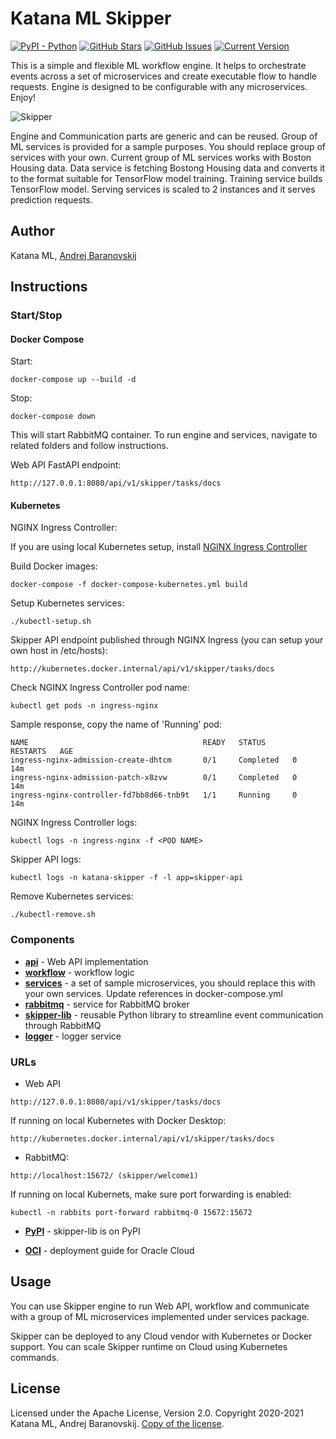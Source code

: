 # Katana ML Skipper
[![PyPI - Python](https://img.shields.io/badge/python-v3.7+-blue.svg)](https://github.com/katanaml/katana-skipper)
[![GitHub Stars](https://img.shields.io/github/stars/katanaml/katana-skipper.svg)](https://github.com/katanaml/katana-skipper/stargazers) 
[![GitHub Issues](https://img.shields.io/github/issues/katanaml/katana-skipper.svg)](https://github.com/katanaml/katana-skipper/issues) 
[![Current Version](https://img.shields.io/badge/version-1.0.0-green.svg)](https://github.com/katanaml/katana-skipper)

This is a simple and flexible ML workflow engine. It helps to orchestrate events across a set of microservices and create executable flow to handle requests. Engine is designed to be configurable with any microservices. Enjoy!

![Skipper](https://github.com/katanaml/katana-skipper/blob/master/skipper.png)

Engine and Communication parts are generic and can be reused. Group of ML services is provided for a sample purposes. You should replace group of services with your own. Current group of ML services works with Boston Housing data. Data service is fetching Bostong Housing data and converts it to the format suitable for TensorFlow model training. Training service builds TensorFlow model. Serving services is scaled to 2 instances and it serves prediction requests.

## Author

Katana ML, [Andrej Baranovskij](https://github.com/abaranovskis-redsamurai)

## Instructions

### Start/Stop

#### Docker Compose

Start:

```
docker-compose up --build -d
```

Stop:

```
docker-compose down
```

This will start RabbitMQ container. To run engine and services, navigate to related folders and follow instructions.

Web API FastAPI endpoint:

```
http://127.0.0.1:8080/api/v1/skipper/tasks/docs
```

#### Kubernetes

NGINX Ingress Controller:

If you are using local Kubernetes setup, install [NGINX Ingress Controller](https://kubernetes.github.io/ingress-nginx/deploy/)

Build Docker images:

```
docker-compose -f docker-compose-kubernetes.yml build
```

Setup Kubernetes services:

```
./kubectl-setup.sh
```

Skipper API endpoint published through NGINX Ingress (you can setup your own host in /etc/hosts):

```
http://kubernetes.docker.internal/api/v1/skipper/tasks/docs
```

Check NGINX Ingress Controller pod name:

```
kubectl get pods -n ingress-nginx
```

Sample response, copy the name of 'Running' pod:

```
NAME                                       READY   STATUS      RESTARTS   AGE
ingress-nginx-admission-create-dhtcm       0/1     Completed   0          14m
ingress-nginx-admission-patch-x8zvw        0/1     Completed   0          14m
ingress-nginx-controller-fd7bb8d66-tnb9t   1/1     Running     0          14m
```

NGINX Ingress Controller logs:

```
kubectl logs -n ingress-nginx -f <POD NAME>
```

Skipper API logs:

```
kubectl logs -n katana-skipper -f -l app=skipper-api
```

Remove Kubernetes services:

```
./kubectl-remove.sh
```

### Components

* **[api](https://github.com/katanaml/katana-skipper/tree/master/api)** - Web API implementation
* **[workflow](https://github.com/katanaml/katana-skipper/tree/master/workflow)** - workflow logic
* **[services](https://github.com/katanaml/katana-skipper/tree/master/services)** - a set of sample microservices, you should replace this with your own services. Update references in docker-compose.yml
* **[rabbitmq](https://github.com/katanaml/katana-skipper/tree/master/rabbitmq)** - service for RabbitMQ broker
* **[skipper-lib](https://github.com/katanaml/katana-skipper/tree/master/skipper-lib)** - reusable Python library to streamline event communication through RabbitMQ
* **[logger](https://github.com/katanaml/katana-skipper/tree/master/logger)** - logger service

### URLs

* Web API

```
http://127.0.0.1:8080/api/v1/skipper/tasks/docs
```

If running on local Kubernetes with Docker Desktop:

```
http://kubernetes.docker.internal/api/v1/skipper/tasks/docs
```

* RabbitMQ:

```
http://localhost:15672/ (skipper/welcome1)
```

If running on local Kubernets, make sure port forwarding is enabled:

```
kubectl -n rabbits port-forward rabbitmq-0 15672:15672
```

* **[PyPI](https://pypi.org/project/skipper-lib/)** - skipper-lib is on PyPI

* **[OCI](https://github.com/katanaml/katana-skipper/blob/master/README-OCI.md)** - deployment guide for Oracle Cloud

## Usage

You can use Skipper engine to run Web API, workflow and communicate with a group of ML microservices implemented under services package.

Skipper can be deployed to any Cloud vendor with Kubernetes or Docker support. You can scale Skipper runtime on Cloud using Kubernetes commands.

## License

Licensed under the Apache License, Version 2.0. Copyright 2020-2021 Katana ML, Andrej Baranovskij. [Copy of the license](https://github.com/katanaml/katana-pipeline/blob/master/LICENSE).
